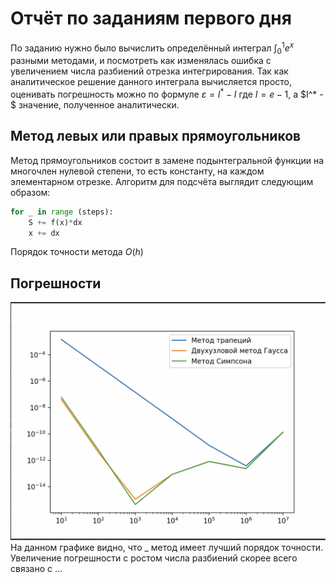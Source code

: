 # Отчёт по заданиям первого дня

По заданию нужно было вычислить определённый интеграл $\int_0^1 e^x$ разными методами, и посмотреть как изменялась ошибка с увеличением числа разбиений отрезка интегрирования.
Так как аналитическое решение данного интеграла вычисляется просто, оценивать погрешность можно по формуле $\varepsilon = I^* - I$ где $I = e - 1$, а $I^* - $ значение, полученное аналитически.

## Метод левых или правых прямоугольников
Метод прямоугольников состоит в замене подынтегральной функции на многочлен нулевой степени, то есть константу, на каждом элементарном отрезке. Алгоритм для подсчёта выглядит следующим образом:
```python
for _ in range (steps):
    S += f(x)*dx
    x += dx
```
Порядок точности метода $O(h)$

## Погрешности

![](./screenshots/1.png)
На данном графике видно, что _ метод имеет лучший порядок точности.
Увеличение погрешности с ростом числа разбиений скорее всего связано с ...
